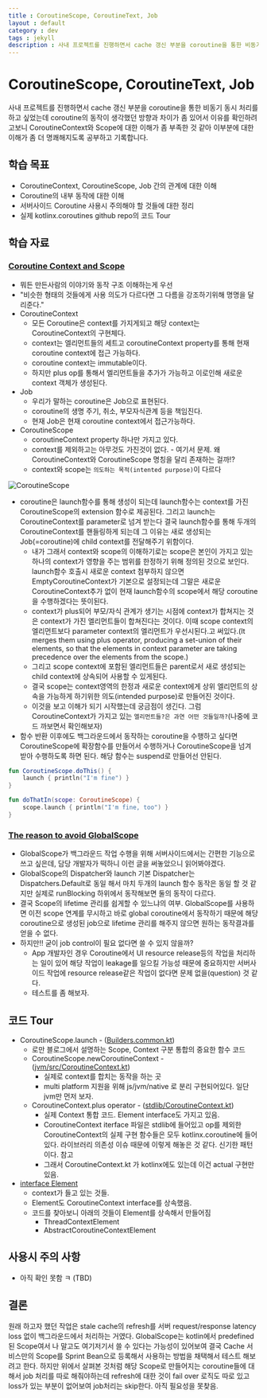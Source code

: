 ```yaml
---
title : CoroutineScope, CoroutineText, Job
layout : default
category : dev
tags : jekyll
description : 사내 프로젝트를 진행하면서 cache 갱신 부분을 coroutine을 통한 비동기 동시 처리를 하고 싶었는데 coroutine의 동작이 생각했던 방향과 차이가 좀 있어서 이유를 확인하려고보니 CoroutineContext와 Scope에 대한 이해가 좀 부족한 것 같아 이부분에 대한 이해가 좀 더 명쾌해지도록 공부하고 기록합니다.
---
```


# CoroutineScope, CoroutineText, Job

사내 프로젝트를 진행하면서 cache 갱신 부분을 coroutine을 통한 비동기 동시 처리를 하고 싶었는데 coroutine의 동작이 생각했던 방향과 차이가 좀 있어서 이유를 확인하려고보니 CoroutineContext와 Scope에 대한 이해가 좀 부족한 것 같아 이부분에 대한 이해가 좀 더 명쾌해지도록 공부하고 기록합니다.

## 학습 목표

- CoroutineContext, CoroutineScope, Job 간의 관계에 대한 이해
- Coroutine의 내부 동작에 대한 이해
- 서버사이드 Coroutine 사용시 주의해야 할 것들에 대한 정리
- 실제 kotlinx.coroutines github repo의 코드 Tour

## 학습 자료

### [Coroutine Context and Scope](https://medium.com/@elizarov/coroutine-context-and-scope-c8b255d59055)

- 뭐든 만든사람의 이야기와 동작 구조 이해하는게 우선
- "비슷한 형태의 것들에게 사용 의도가 다르다면 그 다름을 강조하기위해 명명을 달리준다."
- CoroutineContext
    - 모든 Coroutine은 context를 가지게되고 해당 context는 CoroutineContext의 구현체다.
    - context는 엘리먼트들의 세트고 coroutineContext property를 통해 현재 coroutine context에 접근 가능하다.
    - coroutine context는 immutable이다.
    - 하지만 plus op를 통해서 엘리먼트들을 추가가 가능하고 이로인해 새로운 context 객체가 생성된다.
- Job
    - 우리가 말하는 coroutine은 Job으로 표현된다.
    - coroutine의 생명 주기, 취소, 부모자식관계 등을 책임진다.
    - 현재 Job은 현재 coroutine context에서 접근가능하다.
- CoroutineScope
    - coroutineContext property 하나만 가지고 있다.
    - context를 제외하고는 아무것도 가진것이 없다. - 여기서 문제. 왜 CoroutineContext와 CoroutineScope 명칭을 달리 존재하는 걸까!?
    - context와 scope는 `의도하는 목적(intented purpose)`이 다르다

![CoroutineScope](https://miro.medium.com/max/4596/1*zuX5Ozc2TwofXlmDajxpzg.png)

- coroutine은 launch함수를 통해 생성이 되는데 launch함수는 context를 가진 CoroutineScope의 extension 함수로 제공된다. 그리고 launch는 CoroutineContext를 parameter로 넘겨 받는다 결국 launch함수를 통해 두개의 CoroutineContext를 핸들링하게 되는데 그 이유는 새로 생성되는 Job(=coroutine)에 child context를 전달해주기 위함이다.
    - 내가 그래서 context와 scope의 이해하기로는 scope은 본인이 가지고 있는 하나의 context가 영향을 주는 범위를 한정하기 위해 정의된 것으로 보인다. launch함수 호출시 새로운 context 첨부하지 않으면 EmptyCoroutineContext가 기본으로 설정되는데 그말은 새로운 CoroutineContext추가 없이 현재 launch함수의 scope에서 해당 coroutine을 수행하겠다는 뜻이된다. 
    - context가 plus되어 부모/자식 관계가 생기는 시점에 context가 합쳐지는 것은 context가 가진 엘리먼트들이 합쳐진다는 것이다. 이때 scope context의 엘리먼트보다 parameter context의 엘리먼트가 우선시된다.고 써있다.(It merges them using plus operator, producing a set-union of their elements, so that the elements in context parameter are taking precedence over the elements from the scope.)
    - 그리고 scope context에 포함된 엘리먼트들은 parent로서 새로 생성되는 child context에 상속되어 사용할 수 있게된다.
    - 결국 scope는 context영역의 한정과 새로운 context에게 상위 엘리먼트의 상속을 가능하게 하기위한 의도(intended purpose)로 만들어진 것이다.
    - 이것을 보고 이해가 되기 시작했는데 궁금점이 생긴다. 그럼 CoroutineContext가 가지고 있는 `엘리먼트들?은 과연 어떤 것들일까?`(나중에 코드 까보면서 확인해보자)
- 함수 반환 이후에도 백그라운드에서 동작하는 coroutine을 수행하고 싶다면 CoroutineScope에 확장함수를 만들어서 수행하거나 CoroutineScope을 넘겨 받아 수행하도록 하면 된다. 해당 함수는 suspend로 만들어선 안된다.

```kotlin
fun CoroutineScope.doThis() {
    launch { println("I'm fine") }
}

fun doThatIn(scope: CoroutineScope) {
    scope.launch { println("I'm fine, too") }
}
```

### [The reason to avoid GlobalScope](https://medium.com/@elizarov/the-reason-to-avoid-globalscope-835337445abc)

- GlobalScope가 백그라운드 작업 수행을 위해 서버사이드에서는 간편한 기능으로 쓰고 싶은데, 담당 개발자가 떡하니 이런 글을 써놓았으니 읽어봐야겠다.
- GlobalScope의 Dispatcher와 launch 기본 Dispatcher는 Dispatchers.Default로 동일 해서 마치 두개의 launch 함수 동작은 동일 할 것 같지만 실제로 runBlocking 하위에서 동작해보면 둘의 동작이 다르다.
- 결국 Scope의 lifetime 관리를 쉽게할 수 있느냐의 여부. GlobalScope를 사용하면 이전 scope 연계를 무시하고 바로 global coroutine에서 동작하기 때문에 해당 coroutine으로 생성된 job으로 lifetime 관리를 해주지 않으면 원하는 동작결과를 얻을 수 없다.
- 하지만!! 굳이 job control이 필요 없다면 쓸 수 있지 않을까?
    - App 개발자인 경우 Coroutine에서 UI resource release등의 작업을 처리하는 일이 있어 해당 작업이 leakage를 일으킬 가능성 때문에 중요하지만 서버사이드 작업에 resource release같은 작업이 없다면 문제 없을(question) 것 같다.
    - 테스트를 좀 해보자.


## 코드 Tour
- CoroutineScope.launch - ([Builders.common.kt](https://github.com/Kotlin/kotlinx.coroutines/blob/master/kotlinx-coroutines-core/common/src/Builders.common.kt))
    - 로만 블로그에서 설명하는 Scope, Context 구분 통합의 중요한 함수 코드
    - CoroutineScope.newCoroutineContext - ([jvm/src/CoroutineContext.kt](https://github.com/Kotlin/kotlinx.coroutines/blob/master/kotlinx-coroutines-core/jvm/src/CoroutineContext.kt)) 
        - 실제로 context를 합치는 동작을 하는 곳
        - multi platform 지원을 위해 js/jvm/native 로 분리 구현되어있다. 일단 jvm만 먼저 보자.
    - CoroutineContext.plus operator - ([stdlib/CoroutineContext.kt](https://github.com/JetBrains/kotlin/blob/1e5d973bb16c841e090cc643f845f679af7be2ff/libraries/stdlib/src/kotlin/coroutines/CoroutineContext.kt))
        - 실제 Context 통합 코드. Element interface도 가지고 있음.
        - CoroutineContext iterface 파일은 stdlib에 들어있고 op를 제외한 CoroutineContext의 실제 구현 함수들은 모두 kotlinx.coroutine에 들어있다. 라이브러리 의존성 이슈 때문에 이렇게 해놓은 것 같다. 신기한 패턴이다. 참고
        - 그래서 CoroutineContext.kt 가 kotlinx에도 있는데 이건 actual 구현만 있음.
- [interface Element](https://kotlinlang.org/api/latest/jvm/stdlib/kotlin.coroutines/-coroutine-context/-element/index.html)
    - context가 들고 있는 것들.
    - Element도 CoroutineContext interface를 상속했음.
    - 코드를 찾아보니 아래의 것들이 Element를 상속해서 만들어짐
        - ThreadContextElement
        - AbstractCoroutineContextElement


## 사용시 주의 사항
- 아직 확인 못함 ㅋ (TBD)

## 결론
원래 하고자 했던 작업은 stale cache의 refresh를 서버 request/response latency loss 없이 백그라운드에서 처리하는 거였다. GlobalScope는 kotlin에서 predefined된 Scope여서 나 말고도 여기저기서 쓸 수 있다는 가능성이 있어보여 결국 Cache 서비스만의 Scope를 Sprint Bean으로 등록해서 사용하는 방법을 채택해서 테스트 해보려고 한다. 하지만 위에서 살펴본 것처럼 해당 Scope로 만들어지는 coroutine들에 대해서 job 처리를 따로 해줘야하는데 refresh에 대한 것이 fail over 로직도 따로 있고 loss가 있는 부분이 없어보여 job처리는 skip한다. 아직 필요성을 못찾음.